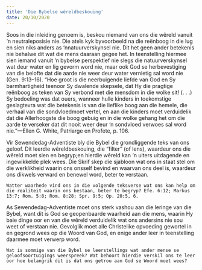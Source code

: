 ```yaml
---
title: 'Die Bybelse wêreldbeskouing'
date: 20/10/2020
---
```


Soos in die inleiding genoem is, beskou niemand van ons die wêreld vanuit ‘n neutraleposisie nie. Die ateïs kyk byvoorbeeld na die reënboog in die lug en sien niks anders as ‘nnatuurverskynsel nie. Dit het geen ander betekenis nie behalwe dit wat die mens daaraan gegee het. In teenstelling hiermee sien iemand vanuit ‘n bybelse perspektief nie slegs die natuurverskynsel wat deur water en lig gevorm word nie, maar ook God se herbevestiging van die belofte dat die aarde nie weer deur water vernietig sal word nie (Gen. 9:13–16). “Hoe groot is die neerbuigende liefde van God en Sy barmhartigheid teenoor Sy dwalende skepsele, dat Hy die pragtige reënboog as teken van Sy verbond met die mensdom in die wolke sit! (. . .) Sy bedoeling was dat ouers, wanneer hulle kinders in toekomstige geslagtevra wat die betekenis is van die lieflike boog aan die hemele, die verhaal van die sondvloedmoet vertel, en aan die kinders moet verduidelik dat die Allerhoogste die boog gebuig en in die wolke gehang het om die aarde te verseker dat dit nooit weer deur ‘n sondvloed verwoes sal word nie.”—Ellen G. White, Patriarge en Profete, p. 106.

Vir Sewendedag-Adventiste bly die Bybel die grondliggende teks van ons geloof. Dit leerdie wêreldbeskouing, die “filter” (of lens), waardeur ons die wêreld moet sien en begryp;en hierdie wêreld kan ‘n uiters uitdagende en ingewikkelde plek wees. Die Skrif skep die sjabloon wat ons in staat stel om die werklikheid waarin ons onsself bevind en waarvan ons deel is, waardeur ons dikwels verward en benewel word, beter te verstaan.

`Watter waarhede vind ons in die volgende teksverse wat ons kan help om die realiteit waarin ons bestaan, beter te begryp? Efe. 6:12; Markus 13:7; Rom. 5:8; Rom. 8:28; Spr. 9:5; Op. 20:5, 6.`

As Sewendedag-Adventiste moet ons sterk vashou aan die leringe van die Bybel, want dit is God se geopenbaarde waarheid aan die mens, waarin Hy baie dinge oor en van die wêreld verduidelik wat ons andersins nie sou weet of verstaan nie. Gevolglik moet alle Christelike opvoeding gewortel in en gegrond wees op die Woord van God, en enige ander leer in teenstelling daarmee moet verwerp word.

`Wat is sommige van die Bybel se leerstellings wat ander mense se geloofsoortuigings weerspreek? Wat behoort hierdie verskil ons te leer oor hoe belangrik dit is dat ons getrou aan God se Woord moet wees?`